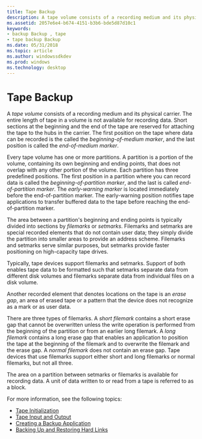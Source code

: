 ```yaml
---
title: Tape Backup
description: A tape volume consists of a recording medium and its physical carrier. Every tape volume has one or more partitions. Partitions are typically divided into sections by filemarks or setmarks. There are three types of filemarks.
ms.assetid: 2057e6e4-b674-4151-b3b6-bde5d87d10c1
keywords:
- backup Backup , tape
- tape backup Backup
ms.date: 05/31/2018
ms.topic: article
ms.author: windowssdkdev
ms.prod: windows
ms.technology: desktop
---
```


# Tape Backup

A *tape volume* consists of a recording medium and its physical carrier. The entire length of tape in a volume is not available for recording data. Short sections at the beginning and the end of the tape are reserved for attaching the tape to the hubs in the carrier. The first position on the tape where data can be recorded is the called the *beginning-of-medium marker*, and the last position is called the *end-of-medium marker*.

Every tape volume has one or more partitions. A partition is a portion of the volume, containing its own beginning and ending points, that does not overlap with any other portion of the volume. Each partition has three predefined positions. The first position in a partition where you can record data is called the *beginning-of-partition marker*, and the last is called *end-of-partition marker*. The *early-warning marker* is located immediately before the end-of-partition marker. The early-warning position notifies tape applications to transfer buffered data to the tape before reaching the end-of-partition marker.

The area between a partition's beginning and ending points is typically divided into sections by *filemarks* or *setmarks*. Filemarks and setmarks are special recorded elements that do not contain user data; they simply divide the partition into smaller areas to provide an address scheme. Filemarks and setmarks serve similar purposes, but setmarks provide faster positioning on high-capacity tape drives.

Typically, tape devices support filemarks and setmarks. Support of both enables tape data to be formatted such that setmarks separate data from different disk volumes and filemarks separate data from individual files on a disk volume.

Another recorded element that denotes locations on the tape is an *erase gap*, an area of erased tape or a pattern that the device does not recognize as a mark or as user data.

There are three types of filemarks. A *short filemark* contains a short erase gap that cannot be overwritten unless the write operation is performed from the beginning of the partition or from an earlier long filemark. A *long filemark* contains a long erase gap that enables an application to position the tape at the beginning of the filemark and to overwrite the filemark and the erase gap. A *normal filemark* does not contain an erase gap. Tape devices that use filemarks support either short and long filemarks or normal filemarks, but not all three.

The area on a partition between setmarks or filemarks is available for recording data. A unit of data written to or read from a tape is referred to as a block.

For more information, see the following topics:

-   [Tape Initialization](tape-initialization.md)
-   [Tape Input and Output](tape-input-and-output.md)
-   [Creating a Backup Application](creating-a-backup-application.md)
-   [Backing Up and Restoring Hard Links](backing-up-and-restoring-hard-links.md)

 

 





